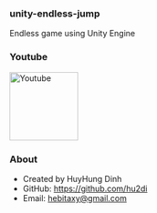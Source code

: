 ### unity-endless-jump
Endless game using Unity Engine

### Youtube
[<img alt="Youtube" height="120" src="https://www.youtube.com/yt/brand/media/image/YouTube-logo-full_color.png">](https://www.youtube.com/watch?v=NW29ULm8t9g)

### About
- Created by HuyHung Dinh
- GitHub: https://github.com/hu2di
- Email: hebitaxy@gmail.com
